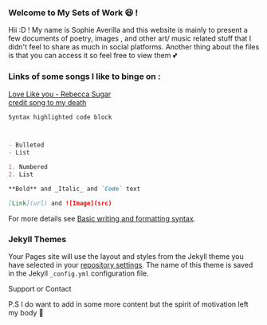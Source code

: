 ### Welcome to My Sets of Work :laughing: !
 

Hii :D ! My name is Sophie Averilla and this website is mainly to present  a few documents of poetry, images , and other art/ music related stuff that I didn't feel to share as much in social platforms.
Another thing about the files is that you can access it so feel free to view them 💕



### Links of some songs I like to binge on :
[Love Like you - Rebecca Sugar](https://www.youtube.com/watch?v=GDTD24KsdGc)  
[credit song to my death](https://www.youtube.com/watch?v=urxeNbBc1nk)


```markdown
Syntax highlighted code block



- Bulleted
- List

1. Numbered
2. List

**Bold** and _Italic_ and `Code` text

[Link](url) and ![Image](src)
```

For more details see [Basic writing and formatting syntax](https://docs.github.com/en/github/writing-on-github/getting-started-with-writing-and-formatting-on-github/basic-writing-and-formatting-syntax).

### Jekyll Themes

Your Pages site will use the layout and styles from the Jekyll theme you have selected in your [repository settings](https://github.com/sophii-33/sophii-33.github.io/settings/pages). The name of this theme is saved in the Jekyll `_config.yml` configuration file.

 Support or Contact


P.S I do want to add in some more content but the spirit of motivation left my body 🥲
